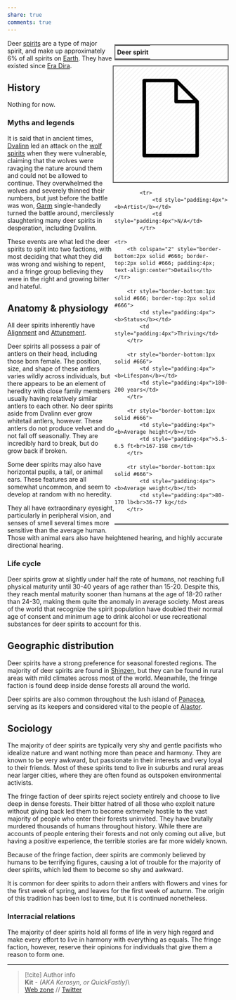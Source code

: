 ```yaml
---  
share: true  
comments: true  
---  
```

<div style="float:right; clear:right; width:260px; margin:0 0 0 14; border-collapse:collapse">  
  <table style="float:right; clear:right; width:260px; margin:0 0 0 14; border:2px solid #666; line-height:1.5; border-collapse:collapse; font-size:smaller">  
	<tr>  
		<th colspan="2" style="border-bottom:2px solid #666; font-size:larger; padding:4px; text-align:center">Deer spirit</th>  
	</tr></table>  
  </div>  
  
  <span align="center" style="float:right; clear:right; width:260px; margin:0 0 0 14; padding:4 0 0 0; border:2px solid #666; border-collapse:collapse">![250](../../../assets/img/blankpage.png)</span>  
  
  <div style="float:right; clear:right; width:260px; margin:0 0 0 14; border-collapse:collapse">  
    <table style="float:right; clear:right; width:260px; margin:0 0 7 14; border:2px solid #666; border-top:1px solid #666; line-height:1.5; border-collapse:collapse; font-size:smaller">  
			  
			<tr>  
				<td style="padding:4px"><b>Artist</b></td>  
				<td style="padding:4px">N/A</td>  
			</tr>  
	  
	<tr>  
		<th colspan="2" style="border-bottom:2px solid #666; border-top:2px solid #666; padding:4px; text-align:center">Details</th>  
	</tr>  
	  
		<tr style="border-bottom:1px solid #666; border-top:2px solid #666">  
			<td style="padding:4px"><b>Status</b></td>  
			<td style="padding:4px">Thriving</td>  
		</tr>  
	  
		<tr style="border-bottom:1px solid #666">  
			<td style="padding:4px"><b>Lifespan</b></td>  
			<td style="padding:4px">180-200 years</td>  
		</tr>  
	  
		<tr style="border-bottom:1px solid #666">  
			<td style="padding:4px"><b>Average height</b></td>  
			<td style="padding:4px">5.5-6.5 ft<br>167-198 cm</td>  
		</tr>  
		  
		<tr style="border-bottom:1px solid #666">  
			<td style="padding:4px"><b>Average weight</b></td>  
			<td style="padding:4px">80-170 lb<br>36-77 kg</td>  
		</tr>  
		  
  </table>  
</div>  
  
Deer [spirits](./Spirits) are a type of major spirit, and make up approximately 6% of all spirits on [Earth](../Map/Earth). They have existed since [Era Dira](../History%20&%20Events/Era%20Dira).  
  
## History  
  
Nothing for now.  
  
### Myths and legends  
  
It is said that in ancient times, [Dvalinn](../../Characters/Incarnations%20&%20Gods/Dvalinn) led an attack on the [wolf spirits](./Wolf) when they were vulnerable, claiming that the wolves were ravaging the nature around them and could not be allowed to continue. They overwhelmed the wolves and severely thinned their numbers, but just before the battle was won, [Garm](../../Characters/Incarnations%20&%20Gods/Garm) single-handedly turned the battle around, mercilessly slaughtering many deer spirits in desperation, including Dvalinn.  
  
These events are what led the deer spirits to split into two factions, with most deciding that what they did was wrong and wishing to repent, and a fringe group believing they were in the right and growing bitter and hateful.  
  
## Anatomy & physiology  
  
All deer spirits inherently have [Alignment](../Concepts/Alignment) and [Attunement](../Concepts/Attunement).  
  
Deer spirits all possess a pair of antlers on their head, including those born female. The position, size, and shape of these antlers varies wildly across individuals, but there appears to be an element of heredity with close family members usually having relatively similar antlers to each other. No deer spirits aside from Dvalinn ever grow whitetail antlers, however. These antlers do not produce velvet and do not fall off seasonally. They are incredibly hard to break, but do grow back if broken.  
  
Some deer spirits may also have horizontal pupils, a tail, or animal ears. These features are all somewhat uncommon, and seem to develop at random with no heredity.  
  
They all have extraordinary eyesight, particularly in peripheral vision, and senses of smell several times more sensitive than the average human. Those with animal ears also have heightened hearing, and highly accurate directional hearing.  
  
### Life cycle  
  
Deer spirits grow at slightly under half the rate of humans, not reaching full physical maturity until 30-40 years of age rather than 15-20. Despite this, they reach mental maturity sooner than humans at the age of 18-20 rather than 24-30, making them quite the anomaly in average society. Most areas of the world that recognize the spirit population have doubled their normal age of consent and minimum age to drink alcohol or use recreational substances for deer spirits to account for this.  
  
## Geographic distribution  
  
Deer spirits have a strong preference for seasonal forested regions. The majority of deer spirits are found in [Shinzen](../Map/Shinzen/Shinzen), but they can be found in rural areas with mild climates across most of the world. Meanwhile, the fringe faction is found deep inside dense forests all around the world.  
  
Deer spirits are also common throughout the lush island of [Panacea](Panacea), serving as its keepers and considered vital to the people of [Alastor](../Map/Alastor/Alastor).  
  
## Sociology  
  
The majority of deer spirits are typically very shy and gentle pacifists who idealize nature and want nothing more than peace and harmony. They are known to be very awkward, but passionate in their interests and very loyal to their friends. Most of these spirits tend to live in suburbs and rural areas near larger cities, where they are often found as outspoken environmental activists.  
  
The fringe faction of deer spirits reject society entirely and choose to live deep in dense forests. Their bitter hatred of all those who exploit nature without giving back led them to become extremely hostile to the vast majority of people who enter their forests uninvited. They have brutally murdered thousands of humans throughout history. While there are accounts of people entering their forests and not only coming out alive, but having a positive experience, the terrible stories are far more widely known.  
  
Because of the fringe faction, deer spirits are commonly believed by humans to be terrifying figures, causing a lot of trouble for the majority of deer spirits, which led them to become so shy and awkward.  
  
It is common for deer spirits to adorn their antlers with flowers and vines for the first week of spring, and leaves for the first week of autumn. The origin of this tradition has been lost to time, but it is continued nonetheless.  
  
### Interracial relations  
  
The majority of deer spirits hold all forms of life in very high regard and make every effort to live in harmony with everything as equals. The fringe faction, however, reserve their opinions for individuals that give them a reason to form one.  
  
-----  
> [!cite] Author info  
> **Kit** - *(AKA Kerosyn, or QuickFastly)*\  
> [Web zone](https://kitabe.link) // [Twitter](https://twitter.com/Kerosyn_)
